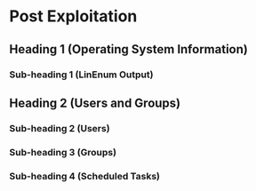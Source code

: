 # Post Exploitation

## Heading 1 (Operating System Information)
### Sub-heading 1 (LinEnum Output)
## Heading 2 (Users and Groups)
### Sub-heading 2 (Users)
### Sub-heading 3 (Groups)
### Sub-heading 4 (Scheduled Tasks)
